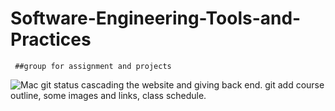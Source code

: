 # Software-Engineering-Tools-and-Practices
     ##group for assignment and projects
![Mac](https://user-images.githubusercontent.com/130218703/230737974-8e7bd74b-fc99-4860-a03a-aabafcbf79dc.jpg)
git status cascading the website and giving back end.
git add course outline, some images and links, class schedule.
